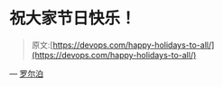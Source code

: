 # 祝大家节日快乐！

> 原文:[https://devops.com/happy-holidays-to-all/](https://devops.com/happy-holidays-to-all/)

— [罗尔泊](https://devops.com/author/breselman/)